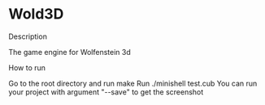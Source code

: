 # Wold3D

Description

  The game engine for Wolfenstein 3d

How to run

  Go to the root directory and run make
  Run ./minishell test.cub
  You can run your project with argument "--save" to get the screenshot
